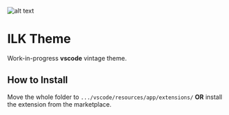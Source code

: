 ![alt text](https://github.com/tomasz-lisowski/theme-ilk/blob/master/misc/showcase.png?raw=true)
# ILK Theme
Work-in-progress **vscode** vintage theme.

## How to Install
Move the whole folder to ```.../vscode/resources/app/extensions/``` **OR** install the extension from the marketplace.